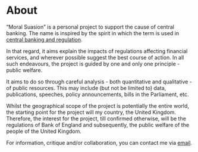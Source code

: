 # About

“Moral Suasion” is a personal project to support the cause of central banking. The name is inspired by the spirit in which the term is used in [central banking and regulation](https://www.oxfordreference.com/display/10.1093/oi/authority.20110810105427712).

In that regard, it aims explain the impacts of regulations affecting financial services, and wherever possible suggest the best course of action. In all such endeavours, the project is guided by one and only one principle - public welfare.

It aims to do so through careful analysis - both quantitative and qualitative - of public resources. This may include (but not be limited to) data, publications, speeches, policy announcements, bills in the Parliament, etc.

Whilst the geographical scope of the project is potentially the entire world, the starting point for the project will my country, the United Kingdom. Therefore, the interest for the project, till confirmed otherwise, will be the regulations of Bank of England and subsequently, the public welfare of the people of the United Kingdom.

For information, critique and/or collaboration, you can contact me via [email](mailto:admin@moralsuasion.anonaddy.com).
